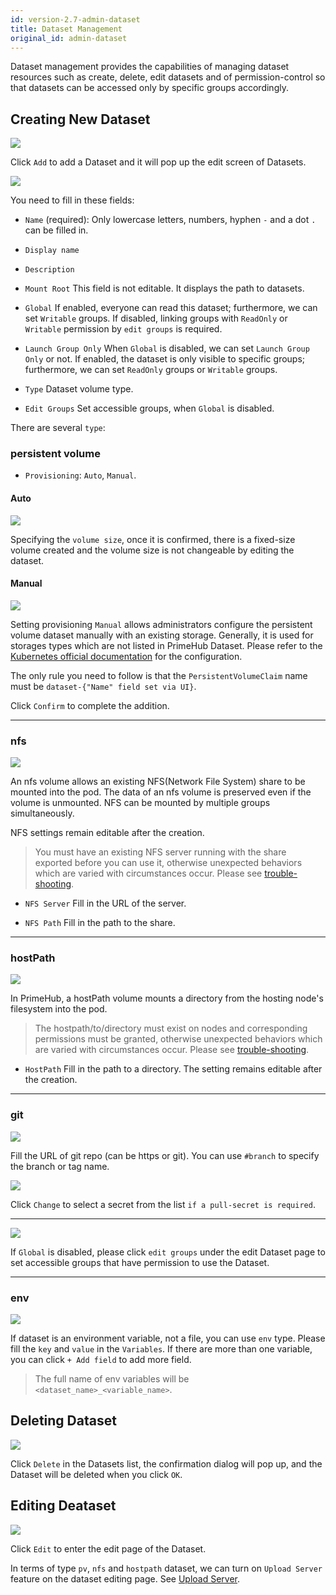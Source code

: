 ```yaml
---
id: version-2.7-admin-dataset
title: Dataset Management
original_id: admin-dataset
---
```


Dataset management provides the capabilities of managing dataset resources such as create, delete, edit datasets and of permission-control so that datasets can be accessed only by specific groups accordingly.

## Creating New Dataset

![](assets/dataset_5_v26.png)

Click `Add` to add a Dataset and it will pop up the edit screen of Datasets.

![](assets/admin_dataset_v26.png)

You need to fill in these fields:

+ `Name` (required): Only lowercase letters, numbers, hyphen `-` and a dot `.` can be filled in.

+ `Display name`

+ `Description`

+ `Mount Root` This field is not editable. It displays the path to datasets.

+ `Global` If enabled, everyone can read this dataset; furthermore, we can set `Writable` groups. If disabled, linking groups with `ReadOnly` or `Writable` permission by `edit groups` is required.

+ `Launch Group Only` When `Global` is disabled, we can set `Launch Group Only` or not. If enabled, the dataset is only visible to specific groups; furthermore, we can set `ReadOnly` groups or `Writable` groups.

+ `Type` Dataset volume type.

+ `Edit Groups` Set accessible groups, when `Global` is disabled.

There are several `type`:

### persistent volume

+ `Provisioning`: `Auto`, `Manual`.

#### Auto

![](assets/dataset_pv_auto.png)

Specifying the `volume size`, once it is confirmed, there is a fixed-size volume created and the volume size is not changeable by editing the dataset.

#### Manual

![](assets/dataset_pv_manual.png)

Setting provisioning `Manual` allows administrators configure the persistent volume dataset manually with an existing storage. Generally, it is used for storages types which are not listed in PrimeHub Dataset. Please refer to the [Kubernetes official documentation](https://kubernetes.io/docs/concepts/storage/persistent-volumes/) for the configuration.

The only rule you need to follow is that the `PersistentVolumeClaim` name must be `dataset-{"Name" field set via UI}`.

Click `Confirm` to complete the addition.

---

### nfs

![](assets/dataset_nfs.png)

An nfs volume allows an existing NFS(Network File System) share to be mounted into the pod. The data of an nfs volume is preserved even if the volume is unmounted.
NFS can be mounted by multiple groups simultaneously.

NFS settings remain editable after the creation.

>You must have an existing NFS server running with the share exported before you can use it, otherwise unexpected behaviors which are varied with circumstances occur.
>Please see [trouble-shooting](../trouble/dataset-failure).

+ `NFS Server` Fill in the URL of the server.

+ `NFS Path` Fill in the path to the share.

---

### hostPath

![](assets/dataset_hostpath.png)

In PrimeHub, a hostPath volume mounts a directory from the hosting node's filesystem into the pod.

>The hostpath/to/directory must exist on nodes and corresponding permissions must be granted, otherwise unexpected behaviors which are varied with circumstances occur.
>Please see [trouble-shooting](../trouble/dataset-failure).

+ `HostPath` Fill in the path to a directory. The setting remains editable after the creation.

---

### git

![](assets/dataset_git.png)

Fill the URL of git repo (can be https or git). You can use `#branch` to specify the branch or tag name.

![](assets/dataset_secret_list.png)

Click `Change` to select a secret from the list `if a pull-secret is required`.

---

![](assets/edit_groups.png)

If `Global` is disabled, please click `edit groups` under the edit Dataset page to set accessible groups that have permission to use the Dataset.

---

### env

![](assets/dataset_env.png)

If dataset is an environment variable, not a file, you can use `env` type. Please fill the `key` and `value` in the `Variables`. If there are more than one variable, you can click `+ Add field` to add more field.

>The full name of env variables will be `<dataset_name>_<variable_name>`.

## Deleting Dataset

![](assets/actions.png)

Click `Delete` in the Datasets list, the confirmation dialog will pop up, and the Dataset will be deleted when you click `OK`.

## Editing Deataset

![](assets/actions.png)

Click `Edit` to enter the edit page of the Dataset.

In terms of type `pv`, `nfs` and `hostpath` dataset, we can turn on `Upload Server` feature on the dataset editing page. See [Upload Server](admin-uploader).
